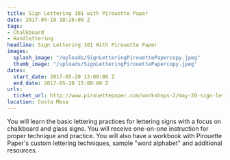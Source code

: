 ```yaml
---
title: Sign Lettering 101 with Pirouette Paper
date: 2017-04-18 18:26:00 Z
tags:
- Chalkboard
- Handlettering
headline: Sign Lettering 101 With Pirouette Paper
images:
  splash_image: "/uploads/SignLetteringPirouettePapercopy.jpeg"
  thumb_image: "/uploads/SignLetteringPirouettePapercopy.jpeg"
dates:
  start_date: 2017-05-20 13:00:00 Z
  end_date: 2017-05-20 15:00:00 Z
urls:
  ticket_url: http://www.pirouettepaper.com/workshops-2/may-20-sign-lettering-101
location: Costa Mesa
---
```


You will learn the basic lettering practices for lettering signs with a focus on chalkboard and glass signs. You will receive one-on-one instruction for proper technique and practice. You will also have a workbook with Pirouette Paper's custom lettering techniques, sample "word alphabet" and additional resources.